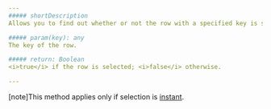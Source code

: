 ```yaml
---
##### shortDescription
Allows you to find out whether or not the row with a specified key is selected.

##### param(key): any
The key of the row.

##### return: Boolean
<i>true</i> if the row is selected; <i>false</i> otherwise.

---
```

[note]This method applies only if selection is [instant](/api-reference/10%20UI%20Widgets/dxDataGrid/1%20Configuration/selection/deferred.md '/Documentation/ApiReference/UI_Widgets/dxDataGrid/Configuration/selection/#deferred').